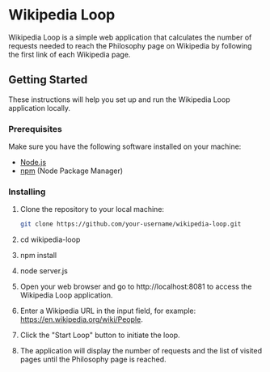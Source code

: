 # Wikipedia Loop

Wikipedia Loop is a simple web application that calculates the number of requests needed to reach the Philosophy page on Wikipedia by following the first link of each Wikipedia page.

## Getting Started

These instructions will help you set up and run the Wikipedia Loop application locally.

### Prerequisites

Make sure you have the following software installed on your machine:

- [Node.js](https://nodejs.org/)
- [npm](https://www.npmjs.com/) (Node Package Manager)

### Installing

1. Clone the repository to your local machine:

   ```bash
   git clone https://github.com/your-username/wikipedia-loop.git
2. cd wikipedia-loop

3. npm install

4. node server.js

5. Open your web browser and go to http://localhost:8081 to access the Wikipedia Loop application.

6. Enter a Wikipedia URL in the input field, for example: https://en.wikipedia.org/wiki/People.

7. Click the "Start Loop" button to initiate the loop.

8. The application will display the number of requests and the list of visited pages until the Philosophy page is reached.